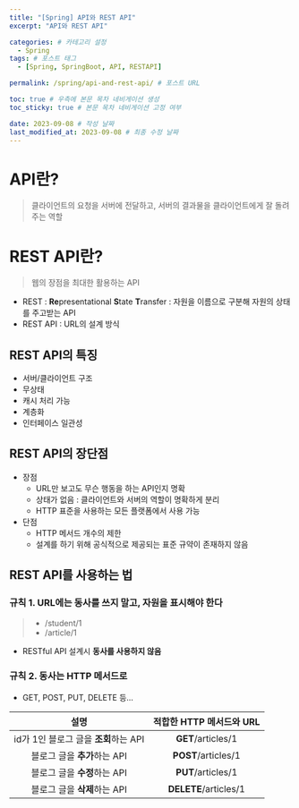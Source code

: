 ```yaml
---
title: "[Spring] API와 REST API"
excerpt: "API와 REST API"

categories: # 카테고리 설정
  - Spring
tags: # 포스트 태그
  - [Spring, SpringBoot, API, RESTAPI]

permalink: /spring/api-and-rest-api/ # 포스트 URL

toc: true # 우측에 본문 목차 네비게이션 생성
toc_sticky: true # 본문 목차 네비게이션 고정 여부

date: 2023-09-08 # 작성 날짜
last_modified_at: 2023-09-08 # 최종 수정 날짜
---
```


# API란?
> 클라이언트의 요청을 서버에 전달하고, 서버의 결과물을 클라이언트에게 잘 돌려주는 역할

# REST API란?
> 웹의 장점을 최대한 활용하는 API

- REST : **Re**presentational **S**tate **T**ransfer : 자원을 이름으로 구분해 자원의 상태를 주고받는 API
- REST API : URL의 설계 방식


## REST API의 특징
- 서버/클라이언트 구조
- 무상태
- 캐시 처리 가능
- 계층화
- 인터페이스 일관성

## REST API의 장단점
- 장점
    - URL만 보고도 무슨 행동을 하는 API인지 명확
    - 상태가 없음 : 클라이언트와 서버의 역할이 명확하게 분리
    - HTTP 표준을 사용하는 모든 플랫폼에서 사용 가능
- 단점
    - HTTP 메서드 개수의 제한
    - 설계를 하기 위해 공식적으로 제공되는 표준 규약이 존재하지 않음

## REST API를 사용하는 법
### 규칙 1. URL에는 동사를 쓰지 말고, 자원을 표시해야 한다
> - /student/1
> - /article/1
- RESTful API 설계시 **동사를 사용하지 않음**

### 규칙 2. 동사는 HTTP 메서드로
- GET, POST, PUT, DELETE 등...

|설명|적합한 HTTP 메서드와 URL
|:---:|:---:
|id가 1인 블로그 글을 **조회**하는 API | **GET**/articles/1
|블로그 글을 **추가**하는 API | **POST**/articles/1
|블로그 글을 **수정**하는 API | **PUT**/articles/1
|블로그 글을 **삭제**하는 API |**DELETE**/articles/1
